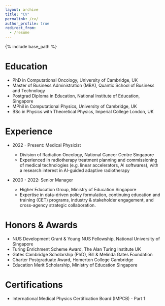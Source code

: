 ```yaml
---
layout: archive
title: "CV"
permalink: /cv/
author_profile: true
redirect_from:
  - /resume
---
```


{% include base_path %}

Education
======
* PhD in Computational Oncology, University of Cambridge, UK
* Master of Business Administration (MBA), Quantic School of Business and Technology
* Postgrad Diploma in Education, National Institute of Education, Singapore
* MPhil in Computational Physics, University of Cambridge, UK
* BSc in Physics with Theoretical Physics, Imperial College London, UK

Experience
======
* 2022 - Present: Medical Physicist
  * Division of Radiation Oncology, National Cancer Centre Singapore
  * Experienced in radiotherapy treatment planning and commissioning of medical technologies (e.g. linear accelerators, AI softwares), with a research interest in AI-guided adaptive radiotherapy

* 2020 - 2022: Senior Manager
  * Higher Education Group, Ministry of Education Singapore
  * Expertise in data-driven policy formulation, continuing education and training (CET) programs, industry & stakeholder engagement, and cross-agency strategic collaboration.

Honors & Awards
======
* NUS Development Grant &  Young NUS Fellowship, National University of Singapore
* Turing Enrichment Scheme Award, The Alan Turing Institute UK
* Gates Cambridge Scholarship (PhD), Bill & Melinda Gates Foundation
* Charter Postgraduate Award, Homerton College Cambridge
* Education Merit Scholarship, Ministry of Education Singapore

Certifications
======
* International Medical Physics Certification Board (IMPCB) - Part 1
